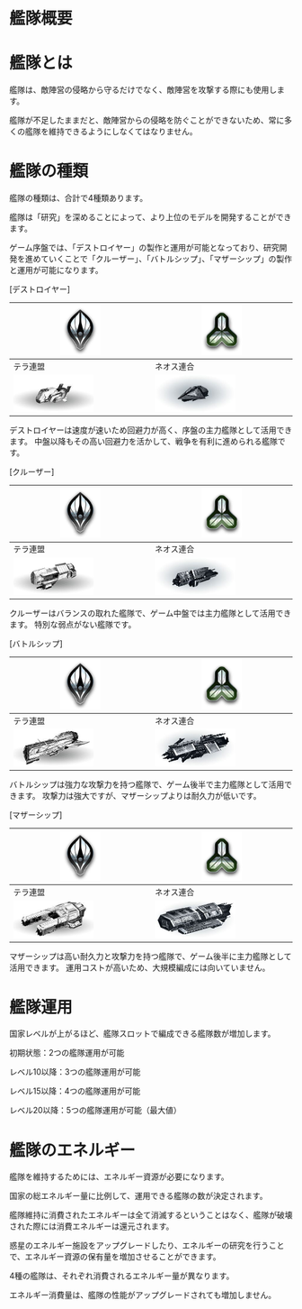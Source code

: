 # 艦隊概要

# 艦隊とは
艦隊は、敵陣営の侵略から守るだけでなく、敵陣営を攻撃する際にも使用します。

艦隊が不足したままだと、敵陣営からの侵略を防ぐことができないため、常に多くの艦隊を維持できるようにしなくてはなりません。

# 艦隊の種類
艦隊の種類は、合計で4種類あります。

艦隊は「研究」を深めることによって、より上位のモデルを開発することができます。

ゲーム序盤では、「デストロイヤー」の製作と運用が可能となっており、研究開発を進めていくことで「クルーザー」、「バトルシップ」、「マザーシップ」の製作と運用が可能になります。

[デストロイヤー]

|<img src="_images/a57.jpg" width="30%"> | <img src="_images/a58.jpg" width="30%">|
| --- | --- |
|   テラ連盟 |  ネオス連合  |
|<img src="_images/a59.jpg" width="60%">| <img src="_images/a60.jpg" width="60%"> |


デストロイヤーは速度が速いため回避力が高く、序盤の主力艦隊として活用できます。
中盤以降もその高い回避力を活かして、戦争を有利に進められる艦隊です。

[クルーザー]

|<img src="_images/a57.jpg" width="30%"> | <img src="_images/a58.jpg" width="30%">|
| --- | --- |
|   テラ連盟 |  ネオス連合 |
|<img src="_images/a61.jpg" width="60%">| <img src="_images/a62.jpg" width="60%"> |

クルーザーはバランスの取れた艦隊で、ゲーム中盤では主力艦隊として活用できます。
特別な弱点がない艦隊です。

[バトルシップ]

|<img src="_images/a57.jpg" width="30%"> | <img src="_images/a58.jpg" width="30%">|
| --- | --- |
|  テラ連盟 |  ネオス連合 |
|<img src="_images/a63.jpg" width="60%">| <img src="_images/a64.jpg" width="60%"> |

バトルシップは強力な攻撃力を持つ艦隊で、ゲーム後半で主力艦隊として活用できます。
攻撃力は強大ですが、マザーシップよりは耐久力が低いです。

[マザーシップ]

|<img src="_images/a57.jpg" width="30%"> | <img src="_images/a58.jpg" width="30%">|
| --- | --- |
|  テラ連盟 |  ネオス連合 |
|<img src="_images/a65.jpg" width="60%">|<img src="_images/a66.jpg" width="60%"> |

マザーシップは高い耐久力と攻撃力を持つ艦隊で、ゲーム後半に主力艦隊として活用できます。
運用コストが高いため、大規模編成には向いていません。

# 艦隊運用
国家レベルが上がるほど、艦隊スロットで編成できる艦隊数が増加します。

初期状態：2つの艦隊運用が可能

レベル10以降：3つの艦隊運用が可能

レベル15以降：4つの艦隊運用が可能

レベル20以降：5つの艦隊運用が可能（最大値）

# 艦隊のエネルギー
艦隊を維持するためには、エネルギー資源が必要になります。

国家の総エネルギー量に比例して、運用できる艦隊の数が決定されます。

艦隊維持に消費されたエネルギーは全て消滅するということはなく、艦隊が破壊された際には消費エネルギーは還元されます。

惑星のエネルギー施設をアップグレードしたり、エネルギーの研究を行うことで、エネルギー資源の保有量を増加させることができます。

4種の艦隊は、それぞれ消費されるエネルギー量が異なります。

エネルギー消費量は、艦隊の性能がアップグレードされても増加しません。

